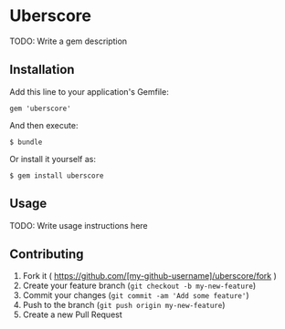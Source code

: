 # Uberscore

TODO: Write a gem description

## Installation

Add this line to your application's Gemfile:

    gem 'uberscore'

And then execute:

    $ bundle

Or install it yourself as:

    $ gem install uberscore

## Usage

TODO: Write usage instructions here

## Contributing

1. Fork it ( https://github.com/[my-github-username]/uberscore/fork )
2. Create your feature branch (`git checkout -b my-new-feature`)
3. Commit your changes (`git commit -am 'Add some feature'`)
4. Push to the branch (`git push origin my-new-feature`)
5. Create a new Pull Request

